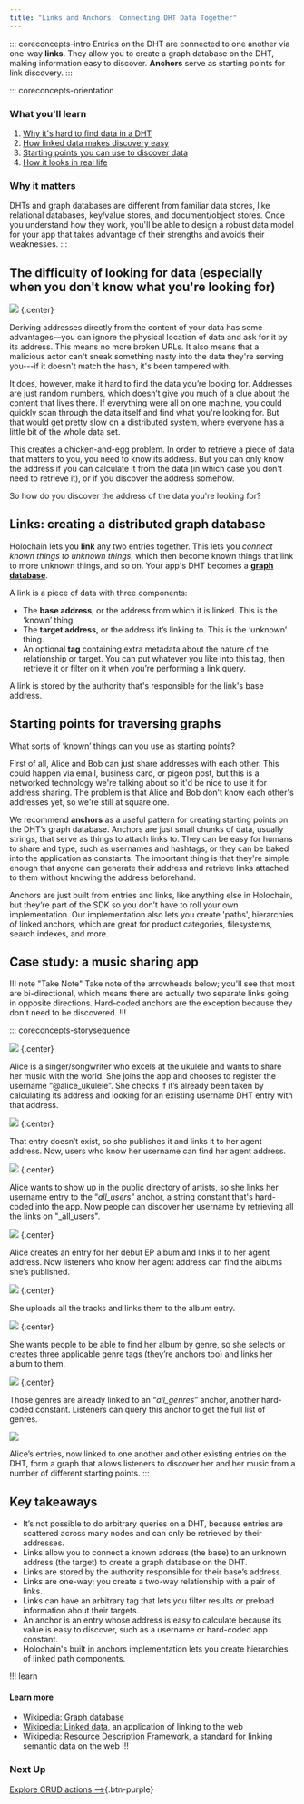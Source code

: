 ```yaml
---
title: "Links and Anchors: Connecting DHT Data Together"
---
```


::: coreconcepts-intro
Entries on the DHT are connected to one another via one-way **links**. They allow you to create a graph database on the DHT, making information easy to discover. **Anchors** serve as starting points for link discovery.
:::

::: coreconcepts-orientation
### <i class="fas fa-thunderstorm"></i> What you'll learn

1. [Why it's hard to find data in a DHT](#the-difficulty-of-looking-for-data-especially-when-you-dont-know-what-youre-looking-for)
2. [How linked data makes discovery easy](#links-creating-a-distributed-graph-database)
3. [Starting points you can use to discover data](#starting-points-for-traversing-graphs)
4. [How it looks in real life](#case-study-a-music-sharing-app)

### <i class="far fa-atom"></i> Why it matters

DHTs and graph databases are different from familiar data stores, like relational databases, key/value stores, and document/object stores. Once you understand how they work, you'll be able to design a robust data model for your app that takes advantage of their strengths and avoids their weaknesses.
:::

## The difficulty of looking for data (especially when you don't know what you're looking for)

![](/assets/img/concepts/5.1-links.png) {.center}

Deriving addresses directly from the content of your data has some advantages—you can ignore the physical location of data and ask for it by its address. This means no more broken URLs. It also means that a malicious actor can't sneak something nasty into the data they're serving you---if it doesn't match the hash, it's been tampered with.

It does, however, make it hard to find the data you’re looking for. Addresses are just random numbers, which doesn’t give you much of a clue about the content that lives there. If everything were all on one machine, you could quickly scan through the data itself and find what you're looking for. But that would get pretty slow on a distributed system, where everyone has a little bit of the whole data set.

This creates a chicken-and-egg problem. In order to retrieve a piece of data that matters to you, you need to know its address. But you can only know the address if you can calculate it from the data (in which case you don't need to retrieve it), or if you discover the address somehow.

So how do you discover the address of the data you're looking for?

## Links: creating a distributed graph database

Holochain lets you **link** any two entries together. This lets you _connect known things to unknown things_, which then become known things that link to more unknown things, and so on. Your app's DHT becomes a [**graph database**](https://en.wikipedia.org/wiki/Graph_database).

A link is a piece of data with three components:

* The **base address**, or the address from which it is linked. This is the ‘known’ thing.
* The **target address**, or the address it’s linking to. This is the ‘unknown’ thing.
* An optional **tag** containing extra metadata about the nature of the relationship or target. You can put whatever you like into this tag, then retrieve it or filter on it when you’re performing a link query.

A link is stored by the authority that's responsible for the link's base address.

## Starting points for traversing graphs

What sorts of ‘known’ things can you use as starting points?

First of all, Alice and Bob can just share addresses with each other. This could happen via email, business card, or pigeon post, but this is a networked technology we're talking about so it'd be nice to use it for address sharing. The problem is that Alice and Bob don't know each other's addresses yet, so we're still at square one.

We recommend **anchors** as a useful pattern for creating starting points on the DHT’s graph database. Anchors are just small chunks of data, usually strings, that serve as things to attach links to. They can be easy for humans to share and type, such as usernames and hashtags, or they can be baked into the application as constants. The important thing is that they're simple enough that anyone can generate their address and retrieve links attached to them without knowing the address beforehand.

Anchors are just built from entries and links, like anything else in Holochain, but they’re part of the SDK so you don’t have to roll your own implementation. Our implementation also lets you create 'paths', hierarchies of linked anchors, which are great for product categories, filesystems, search indexes, and more.

## Case study: a music sharing app

!!! note "Take Note"
    Take note of the arrowheads below; you'll see that most are bi-directional, which means there are actually two separate links going in opposite directions. Hard-coded anchors are the exception because they don't need to be discovered.
!!!

::: coreconcepts-storysequence 

![](/assets/img/concepts/5.2-alice.png) {.center}

Alice is a singer/songwriter who excels at the ukulele and wants to share her music with the world. She joins the app and chooses to register the username “@alice_ukulele”. She checks if it’s already been taken by calculating its address and looking for an existing username DHT entry with that address.

![](/assets/img/concepts/5.3-alice-username.png) {.center}

That entry doesn’t exist, so she publishes it and links it to her agent address. Now, users who know her username can find her agent address.

![](/assets/img/concepts/5.4-usernames-anchor.png) {.center}

Alice wants to show up in the public directory of artists, so she links her username entry to the “_all_users_” anchor, a string constant that's hard-coded into the app. Now people can discover her username by retrieving all the links on "_all_users".

![](/assets/img/concepts/5.5-alice-album.png) {.center}

Alice creates an entry for her debut EP album and links it to her agent address. Now listeners who know her agent address can find the albums she’s published.

![](/assets/img/concepts/5.6-album-tracks.png) {.center}

She uploads all the tracks and links them to the album entry.

![](/assets/img/concepts/5.7-album-genres.png) {.center}

 She wants people to be able to find her album by genre, so she selects or creates three applicable genre tags (they’re anchors too) and links her album to them.

![](/assets/img/concepts/5.8-genres-anchor.png) {.center}

Those genres are already linked to an “_all_genres_” anchor, another hard-coded constant. Listeners can query this anchor to get the full list of genres.

![](/assets/img/concepts/5.9-graph-database.png)

Alice’s entries, now linked to one another and other existing entries on the DHT, form a graph that allows listeners to discover her and her music from a number of different starting points.
:::

## Key takeaways

* It’s not possible to do arbitrary queries on a DHT, because entries are scattered across many nodes and can only be retrieved by their addresses.
* Links allow you to connect a known address (the base) to an unknown address (the target) to create a graph database on the DHT.
* Links are stored by the authority responsible for their base’s address.
* Links are one-way; you create a two-way relationship with a pair of links.
* Links can have an arbitrary tag that lets you filter results or preload information about their targets.
* An anchor is an entry whose address is easy to calculate because its value is easy to discover, such as a username or hard-coded app constant.
* Holochain's built in anchors implementation lets you create hierarchies of linked path components.


!!! learn 
#### Learn more

* [Wikipedia: Graph database](https://en.wikipedia.org/wiki/Graph_database)
* [Wikipedia: Linked data](https://en.wikipedia.org/wiki/Linked_data), an application of linking to the web
* [Wikipedia: Resource Description Framework](https://en.wikipedia.org/wiki/Resource_Description_Framework), a standard for linking semantic data on the web
!!!

### Next Up 

[Explore CRUD actions —>](../6_crud_actions/){.btn-purple} 
